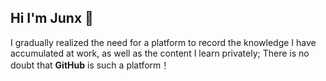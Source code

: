 ## Hi I'm Junx 👋

I gradually realized the need for a platform to record the knowledge I have accumulated at work, as well as the content I learn privately; 
There is no doubt that **GitHub** is such a platform！



<!--
**junxkeeplearn/junxkeeplearn** is a ✨ _special_ ✨ repository because its `README.md` (this file) appears on your GitHub profile.

Here are some ideas to get you started:

- 🔭 I’m currently working on ...
- 🌱 I’m currently learning ...
- 👯 I’m looking to collaborate on ...
- 🤔 I’m looking for help with ...
- 💬 Ask me about ...
- 📫 How to reach me: ...
- 😄 Pronouns: ...
- ⚡ Fun fact: ...
-->
